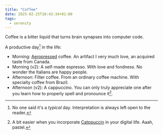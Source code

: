 ```yaml
---
title: "Coffee"
date: 2025-02-25T10:43:34+01:00
tags:
  - serenity
---
```


Coffee is a bitter liquid that turns brain synapses into computer code.

A productive day[^1] in the life:

- Morning: [Aeropressed](https://aeropress.com/) coffee. An artifact I very much
  love, an acquired taste from Canada.
- Morning (v2): A self-made espresso. With love and fondness. No wonder the
  Italians are happy people.
- Afternoon: Filter coffee. From an ordinary coffee machine. With specialty
  coffee from Brazil.
- Afternoon (v2): A cappuccino. You can only truly appreciate one after you
  learn how to properly spell and pronounce it[^2].

[^1]: No one said it's a _typical_ day. Interpretation is always left open to
    the reader.

[^2]: A bit easier when you incorporate [Catppuccin](https://catppuccin.com/) in
    your digital life. Aaah, pastel.
